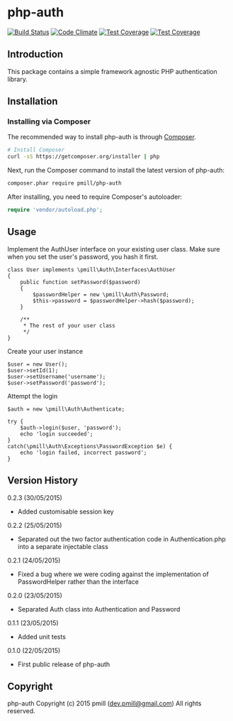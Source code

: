 php-auth 
========

[![Build Status](https://secure.travis-ci.org/pmill/php-auth.svg?branch=master)](http://travis-ci.org/pmill/php-auth) [![Code Climate](https://codeclimate.com/github/pmill/php-auth/badges/gpa.svg)](https://codeclimate.com/github/pmill/php-auth) [![Test Coverage](https://codeclimate.com/github/pmill/php-auth/badges/coverage.svg)](https://codeclimate.com/github/pmill/php-auth/coverage) [![Test Coverage](https://scrutinizer-ci.com/g/pmill/php-auth/badges/quality-score.png?b=master)](https://scrutinizer-ci.com/g/pmill/php-auth/)

Introduction
------------

This package contains a simple framework agnostic PHP authentication library.


Installation
------------

### Installing via Composer

The recommended way to install php-auth is through
[Composer](http://getcomposer.org).

```bash
# Install Composer
curl -sS https://getcomposer.org/installer | php
```

Next, run the Composer command to install the latest version of php-auth:

```bash
composer.phar require pmill/php-auth
```

After installing, you need to require Composer's autoloader:

```php
require 'vendor/autoload.php';
```


Usage
-----

Implement the AuthUser interface on your existing user class. Make sure when you set the user's password, you hash it first.

    class User implements \pmill\Auth\Interfaces\AuthUser
    {
        public function setPassword($password)
        {
            $passwordHelper = new \pmill\Auth\Password;
            $this->password = $passwordHelper->hash($password);
        }
        
        /**
         * The rest of your user class
         */
    }

Create your user instance

    $user = new User();
    $user->setId(1);
    $user->setUsername('username');
    $user->setPassword('password');

Attempt the login
     
    $auth = new \pmill\Auth\Authenticate;

    try {
        $auth->login($user, 'password');
        echo 'login succeeded';
    }
    catch(\pmill\Auth\Exceptions\PasswordException $e) {
        echo 'login failed, incorrect password';
    }


Version History
---------------

0.2.3 (30/05/2015)

*   Added customisable session key

0.2.2 (25/05/2015)

*   Separated out the two factor authentication code in Authentication.php into a separate injectable class

0.2.1 (24/05/2015)

*   Fixed a bug where we were coding against the implementation of PasswordHelper rather than the interface

0.2.0 (23/05/2015)

*   Separated Auth class into Authentication and Password

0.1.1 (23/05/2015)

*   Added unit tests

0.1.0 (22/05/2015)

*   First public release of php-auth


Copyright
---------

php-auth
Copyright (c) 2015 pmill (dev.pmill@gmail.com)
All rights reserved.
